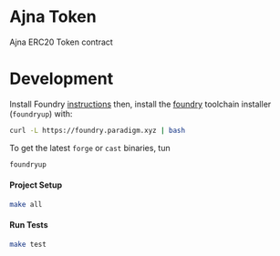 # Ajna Token

Ajna ERC20 Token contract

# Development

Install Foundry [instructions](https://github.com/gakonst/foundry/blob/master/README.md#installation)  then, install the [foundry](https://github.com/gakonst/foundry) toolchain installer (`foundryup`) with:

```bash
curl -L https://foundry.paradigm.xyz | bash
```

To get the latest `forge` or `cast` binaries, tun

```bash
foundryup
```

#### Project Setup

```bash
make all
```

#### Run Tests

```bash
make test
```

<!-- TODO: Determine how to run off-chain integration tests -->